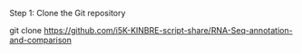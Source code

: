 Step 1: Clone the Git repository

  git clone https://github.com/i5K-KINBRE-script-share/RNA-Seq-annotation-and-comparison
  
